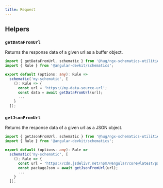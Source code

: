 ```yaml
---
title: Request
---
```


## Helpers

### `getDataFromUrl`

Returns the response data of a given url as a buffer object.

```ts {8}
import { getDataFromUrl, schematic } from '@hug/ngx-schematics-utilities';
import { Rule } from '@angular-devkit/schematics';

export default (options: any): Rule =>
  schematic('my-schematic', [
    (): Rule => {
      const url = 'https://my-data-source-url';
      const data = await getDataFromUrl(url);
      ...
    }
  ]);
```

### `getJsonFromUrl`

Returns the response data of a given url as a JSON object.

```ts {8}
import { getJsonFromUrl, schematic } from '@hug/ngx-schematics-utilities';
import { Rule } from '@angular-devkit/schematics';

export default (options: any): Rule =>
  schematic('my-schematic', [
    (); Rule => {
      const url = 'https://cdn.jsdelivr.net/npm/@angular/core@latest/package.json';
      const packageJson = await getJsonFromUrl(url);
      ...
    }
  ]);
```
